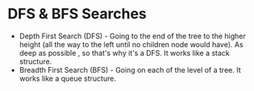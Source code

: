 # DFS & BFS Searches

- Depth First Search (DFS) - Going to the end of the tree to the higher height (all the way to the left until no 
children node would have). As deep as possible , so that's why it's a DFS. It works like a stack structure.
- Breadth First Search (BFS) - Going on each of the level of a tree. It works like a queue structure.

